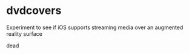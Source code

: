 # dvdcovers
Experiment to see if iOS supports streaming media over an augmented reality surface

dead
